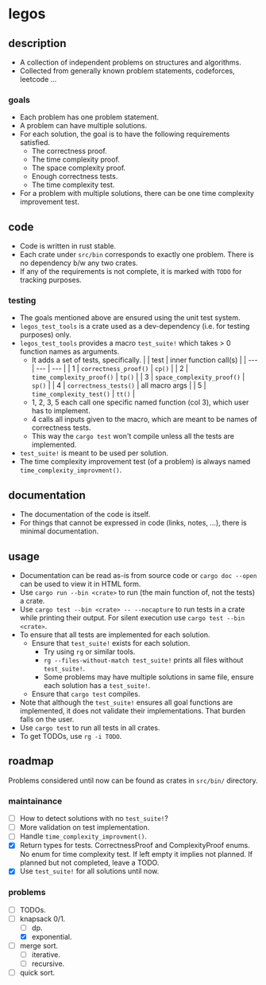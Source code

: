# legos

## description
- A collection of independent problems on structures and algorithms.
- Collected from generally known problem statements, codeforces, leetcode ...

### goals
- Each problem has one problem statement.
- A problem can have multiple solutions.
- For each solution, the goal is to have the following requirements satisfied.
    - The correctness proof.
    - The time complexity proof.
    - The space complexity proof.
    - Enough correctness tests.
    - The time complexity test.
- For a problem with multiple solutions, there can be one time complexity improvement test.

## code
- Code is written in rust stable.
- Each crate under `src/bin` corresponds to exactly one problem. There is no dependency b/w any two crates.
- If any of the requirements is not complete, it is marked with `TODO` for tracking purposes.

### testing
- The goals mentioned above are ensured using the unit test system.
- `legos_test_tools` is a crate used as a dev-dependency (i.e. for testing purposes) only.
- `legos_test_tools` provides a macro `test_suite!` which takes > 0 function names as arguments.
    - It adds a set of tests, specifically.
        | | test | inner function call(s) |
        | --- | --- | --- |
        | 1 | `correctness_proof()` | `cp()` |
        | 2 | `time_complexity_proof()` | `tp()` |
        | 3 | `space_complexity_proof()` | `sp()` |
        | 4 | `correctness_tests()` | all macro args |
        | 5 | `time_complexity_test()` | `tt()` |
    - 1, 2, 3, 5 each call one specific named function (col 3), which user has to implement.
    - 4 calls all inputs given to the macro, which are meant to be names of correctness tests.
    - This way the `cargo test` won't compile unless all the tests are implemented.
- `test_suite!` is meant to be used per solution.
- The time complexity improvement test (of a problem) is always named `time_complexity_improvment()`.

## documentation
- The documentation of the code is itself.
- For things that cannot be expressed in code (links, notes, ...), there is minimal documentation.

## usage
- Documentation can be read as-is from source code or `cargo doc --open` can be used to view it in HTML form.
- Use `cargo run --bin <crate>` to run (the main function of, not the tests) a crate.
- Use `cargo test --bin <crate> -- --nocapture` to run tests in a crate while printing their output. For silent execution use `cargo test --bin <crate>`.
- To ensure that all tests are implemented for each solution.
    - Ensure that `test_suite!` exists for each solution.
        - Try using `rg` or similar tools.
        - `rg --files-without-match test_suite!` prints all files without `test_suite!`.
        - Some problems may have multiple solutions in same file, ensure each solution has a `test_suite!`.
    - Ensure that `cargo test` compiles.
- Note that although the `test_suite!` ensures all goal functions are implemented, it does not validate their implementations. That burden falls on the user.
- Use `cargo test` to run all tests in all crates.
- To get TODOs, use `rg -i TODO`.

## roadmap
Problems considered until now can be found as crates in `src/bin/` directory.

### maintainance
- [ ] How to detect solutions with no `test_suite!`?
- [ ] More validation on test implementation.
- [ ] Handle `time_complexity_improvment()`.
- [x] Return types for tests.
    CorrectnessProof and ComplexityProof enums.
    No enum for time complexity test.
    If left empty it implies not planned.
    If planned but not completed, leave a TODO.
- [x] Use `test_suite!` for all solutions until now.

### problems
- [ ] TODOs.
- [ ] knapsack 0/1.
    - [ ] dp.
    - [x] exponential.
- [ ] merge sort.
    - [ ] iterative.
    - [ ] recursive.
- [ ] quick sort.
